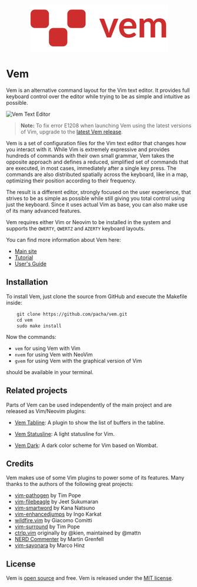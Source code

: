 
<p align="center">
  <img src="doc/img/vem-logo.png" alt="Vem Text Editor"/>
</p>

Vem
===

Vem is an alternative command layout for the Vim text editor. It provides full
keyboard control over the editor while trying to be as simple and intuitive as
possible.

![Vem Text Editor](doc/img/vem-main-screenshot.png)

> **Note:** To fix error E1208 when launching Vem using the latest versions of
> Vim, upgrade to the [latest Vem
> release](https://github.com/pacha/vem/releases/latest).

Vem is a set of configuration files for the Vim text editor that changes how you
interact with it. While Vim is extremely expressive and provides hundreds of
commands with their own small grammar, Vem takes the opposite approach and
defines a reduced, simplified set of commands that are executed, in most cases,
immediately after a single key press. The commands are also distributed
spatially across the keyboard, like in a map, optimizing their position
according to their frequency.

The result is a different editor, strongly focused on the user experience, that
strives to be as simple as possible while still giving you total control using
just the keyboard. Since it uses actual Vim as base, you can also make use of
its many advanced features.

Vem requires either Vim or Neovim to be installed in the system and supports the
`QWERTY`, `QWERTZ` and `AZERTY` keyboard layouts.

You can find more information about Vem here:

* [Main site](https://www.vem-editor.org)
* [Tutorial](https://www.vem-editor.org/docs/tutorial.html)
* [User's Guide](https://www.vem-editor.org/docs/users-guide/index.html)

Installation
------------

To install Vem, just clone the source from GitHub and execute the Makefile
inside:
```
    git clone https://github.com/pacha/vem.git
    cd vem
    sudo make install
```

Now the commands:

* `vem` for using Vem with Vim
* `nvem` for using Vem with NeoVim
* `gvem` for using Vem with the graphical version of Vim

should be available in your terminal.

Related projects
----------------

Parts of Vem can be used independently of the main project and are released as
Vim/Neovim plugins:

* [Vem Tabline](https://github.com/pacha/vem-tabline): A plugin to show the
  list of buffers in the tabline.

* [Vem Statusline](https://github.com/pacha/vem-statusline): A light
  statusline for Vim.

* [Vem Dark](https://github.com/pacha/vem-dark): A dark color scheme for
  Vim based on Wombat.

Credits
-------

Vem makes use of some Vim plugins to power some of its features. Many
thanks to the authors of the following great projects:

* [vim-pathogen](https://github.com/tpope/vim-pathogen) by Tim Pope
* [vim-filebeagle](https://github.com/jeetsukumaran/vim-filebeagle) by Jeet Sukumaran
* [vim-smartword](https://github.com/kana/vim-smartword) by Kana Natsuno
* [vim-enhancedjumps](https://github.com/inkarkat/vim-EnhancedJumps) by Ingo Karkat
* [wildfire.vim](https://github.com/gcmt/wildfire.vim) by Giacomo Comitti
* [vim-surround](https://github.com/tpope/vim-surround) by Tim Pope
* [ctrlp.vim](https://github.com/ctrlpvim/ctrlp.vim) originally by @kien, maintained by @mattn
* [NERD Commenter](https://github.com/scrooloose/nerdcommenter) by Martin Grenfell
* [vim-sayonara](https://github.com/mhinz/vim-sayonara) by Marco Hinz

License
-------

Vem is [open source](https://github.com/pacha/vem/) and free. Vem is released
under the [MIT license](https://github.com/pacha/vem/blob/master/LICENSE).

